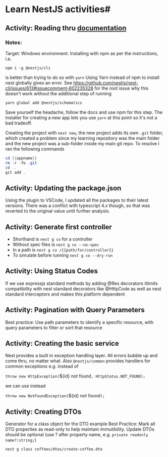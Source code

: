 # Learn NestJS activities#

## Activity: Reading thru [documentation][1]

### Notes:
Target: Windows environment. 
Installing with npm as per the instructions, i.e.

`npm i -g @nestjs/cli`

is better than trying to do so with `yarn`
Using Yarn instead of npm to install nest globally gives an error.
See https://github.com/nestjs/nest-cli/issues/613#issuecomment-602235328 for the root issue why this doesn't work without the additional step of running

`yarn global add @nestjs/schematics`

Save yourself the headache, follow the docs and use npm for this step. The installer for creating a new app lets you use `yarn` at this point so it's not a bad tradeoff.

Creating the project with `nest new`, the new project adds its own `.git` folder, which created a problem since my learning repository was the main folder and the new project was a sub-folder inside my main git repo.
To resolve I ran the following commands

```powershell
cd {{appname}}
rm -r -fo .git
cd ..    
git add .  
```

## Activity: Updating the package.json
Using the plugin to VSCode, I updated all the packages to their latest versions.
There was a conflict with typescript 4.x though, so that was reverted to the original value until further analysis.

## Activity: Generate first controller
- Shorthand is `nest g co` for a controller
- Without spec files is `nest g co --no-spec`
- In a path is `nest g co /{{path/for/controller}}`
- To simulate before running `nest g co --dry-run`

## Activity: Using Status Codes
If we use expressjs standard methods by adding @Res decorators itlimits compatibility with nest standard decorators like @HttpCode as well as nest standard interceptors and makes this platform dependent

## Activity: Pagination with Query Parameters
Best practice: Use path parameters to identify a specific resource, with query parameters to filter or sort that resource

## Activity: Creating the basic service
Nest provides a built in exception handling layer. All errors bubble up and come thru, no matter what.
Also `@nestjs/common` provides handlers for common exceptions e.g. instead of

`throw new HttpException(`${id} not found`, HttpStatus.NOT_FOUND);`

we can use instead

`throw new NotFoundException(`${id} not found`);`

## Activity: Creating DTOs
Generator for a class object for the DTO example
Best Practice: Mark all DTO properties as read-only to help maintain immutibility. Update DTOs should be optional (use ? after property name, e.g. `private readonly name?:string;`)

`nest g class coffees/dtos/create-coffee.dto`

[1]: https://docs.nestjs.com/